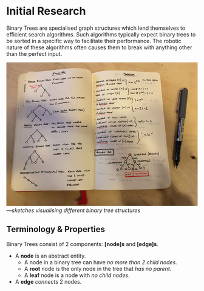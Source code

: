 # Initial Research

Binary Trees are specialised graph structures which lend themselves to efficient search algorithms.
Such algorithms typically expect binary trees to be sorted in a specific way to facilitate their performance.
The robotic nature of these algorithms often causes them to break with anything other than the perfect input.

![Binary Tree Structures](../project_images/2014-02-12_14.03.56-2.jpg)
*—sketches visualising different binary tree structures*

## Terminology & Properties

Binary Trees consist of 2 components: **[node]s** and **[edge]s**.

* A **node** is an abstract entity.
  - A node in a binary tree can have *no more than 2 child nodes*.
  - A **root** node is the only node in the tree that *has no parent*.
  - A **leaf** node is a node with *no child nodes*.
* A **edge** *connects* 2 nodes.
